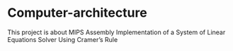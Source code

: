 # Computer-architecture
This project is about MIPS Assembly Implementation of a System of Linear Equations Solver Using Cramer’s Rule
